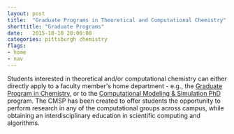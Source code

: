 ```yaml
---
layout: post
title:  "Graduate Programs in Theoretical and Computational Chemistry"
shorttitle: "Graduate Programs"
date:   2015-10-10 20:00:00
categories: pittsburgh chemistry
flags: 
- home
- nav
---
```


Students interested in theoretical and/or computational chemistry can either directly apply to a faculty member's home
department - e.g., the [Graduate Program in Chemistry](http://chem.pitt.edu/graduate), or to the 
[Computational Modeling & Simulation PhD](http://cmsp.pitt.edu/) program. The CMSP has been created to offer
students the opportunity to perform research in any of the computational groups across campus, while obtaining an
interdisciplinary education in scientific computing and algorithms. 
